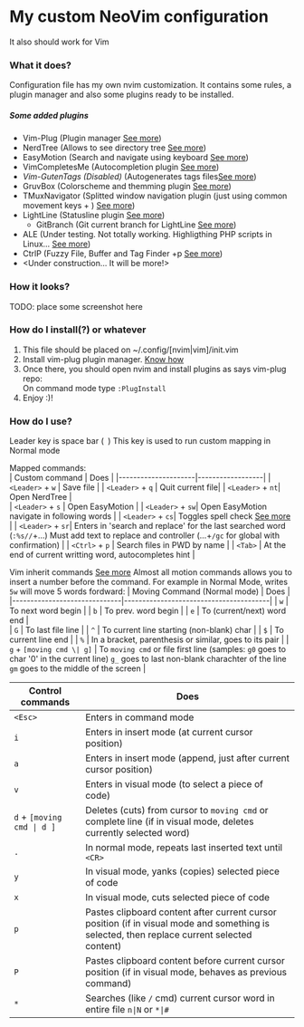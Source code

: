 # My custom NeoVim configuration   
It also should work for Vim    
    
### What it does?
Configuration file has my own nvim customization. It contains some rules, a plugin manager and also some plugins ready to be installed.
   
##### Some added plugins
 - Vim-Plug (Plugin manager [See more](https://github.com/junegunn/vim-plug))  
 - NerdTree (Allows to see directory tree [See more](https://github.com/scrooloose/nerdtree-git-plugin))   
 - EasyMotion (Search and navigate using keyboard [See more](https://github.com/easymotion/vim-easymotion))
 - VimCompletesMe (Autocompletion plugin [See more](https://github.com/ackyshake/VimCompletesMe))
 - _Vim-GutenTags (Disabled)_ (Autogenerates tags files[See more](https://github.com/ludovicchabant/vim-gutentags))    
 - GruvBox (Colorscheme and themming plugin [See more](https://github.com/morhetz/gruvbox))
 - TMuxNavigator (Splitted window navigation plugin (just using common movement keys + <CTRL>) [See more](https://github.com/christoomey/vim-tmux-navigator))
 - LightLine (Statusline plugin [See more](https://github.com/itchyny/lightline.vim))
   - GitBranch (Git current branch for LightLine [See more](https://github.com/itchyny/vim-gitbranch))
 - ALE (Under testing. Not totally working. Highligthing PHP scripts in Linux... [See more](https://github.com/dense-analysis/ale))
 - CtrlP (Fuzzy File, Buffer and Tag Finder <CTRL>+p [See more](https://github.com/ctrlpvim/ctrlp.vim))
 - <Under construction... It will be more!>    

### How it looks?
TODO: place some screenshot here    
      
### How do I install(?) or whatever
 1. This file should be placed on ~/.config/[nvim|vim]/init.vim   
 2. Install vim-plug plugin manager. [Know how](https://github.com/junegunn/vim-plug)   
 3. Once there, you should open nvim and install plugins as says vim-plug repo:   
    On command mode type `:PlugInstall`
 4. Enjoy :)!
     
### How do I use?   
Leader key is space bar (` `) This key is used to run custom mapping in Normal mode      
     
Mapped commands:     
| Custom command      | Does             |
|---------------------|------------------|
| `<Leader>` + `w` | Save file        |
| `<Leader>` + `q` | Quit current file|
| `<Leader>` + `nt`| Open NerdTree    |  
| `<Leader>` + `s` | Open EasyMotion  |
| `<Leader>` + `sw`| Open EasyMotion navigate in following words |
| `<Leader>` + `cs`| Toggles spell check [See more](https://neovim.io/doc/user/spell.html) |
| `<Leader>` + `sr`| Enters in 'search and replace' for the last searched word (`:%s//`+...) Must add text to replace and controller (...+`/gc` for global with confirmation) |
| `<Ctrl>` + `p`   | Search files in PWD by name |
| `<Tab>`          | At the end of current writting word, autocompletes hint |

Vim inherit commands [See more](https://neovim.io/doc/user/motion.html)
Almost all motion commands allows you to insert a number before the command. For example in Normal Mode, writes `5w` will move 5 words fordward:
| Moving Command (Normal mode) | Does                                   |
|------------------------------|----------------------------------------|
| `w`                          | To next word begin                     |
| `b`                          | To prev. word begin                    |
| `e`                          | To (current/next) word end             |  
| `G`                          | To last file line                      |
| `^`                          | To current line starting (non-blank) char |
| `$`                          | To current line end                    |
| `%`                          | In a bracket, parenthesis or similar, goes to its pair |
| `g` + `[moving cmd \| g]` | To `moving cmd` or file first line (samples: `g0` goes to char '0' in the current line) `g_` goes to last non-blank charachter of the line `gm` goes to the middle of the screen |
       
| Control commands              | Does                                                     |  
|-------------------------------|----------------------------------------------------------|  
| `<Esc>`                       | Enters in command mode                                   |  
| `i`                           | Enters in insert mode (at current cursor position)       |  
| `a`                           | Enters in insert mode (append, just after current cursor position) |  
| `v`                           | Enters in visual mode (to select a piece of code)        |  
| `d` + `[moving cmd \| d ]`     | Deletes (cuts) from cursor to `moving cmd` or complete line (if in visual mode, deletes currently selected word) |   
| `.` 							| In normal mode, repeats last inserted text until `<CR>` |   
| `y`                           | In visual mode, yanks (copies) selected piece of code |  
| `x`                           | In visual mode, cuts selected piece of code |  
| `p`                           | Pastes clipboard content after current cursor position (if in visual mode and something is selected, then replace current selected content) |  
| `P`                           | Pastes clipboard content before current cursor position (if in visual mode, behaves as previous command) |  
| `*`                           | Searches (like `/` cmd) current cursor word in entire file `n\|N` or `*\|#` |   


